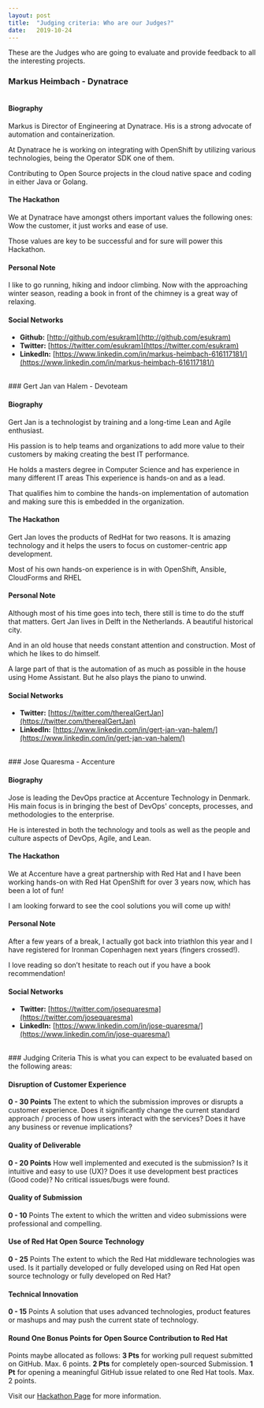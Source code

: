 ```yaml
---
layout: post
title:  "Judging criteria: Who are our Judges?"
date:   2019-10-24
---
```


These are the Judges who are going to evaluate and provide feedback to all the interesting projects.

### Markus Heimbach - Dynatrace

<center><img src="{{ '/assets/img/judge_markus_heimbach.jpg' | prepend: site.baseurl }}" alt=""></center>

#### Biography
Markus is Director of Engineering at Dynatrace. His is a strong advocate of automation and containerization. 

At Dynatrace he is working on integrating with OpenShift by utilizing various technologies, being the Operator SDK one of them. 

Contributing to Open Source projects in the cloud native space and coding in either Java or Golang.

#### The Hackathon
We at Dynatrace have amongst others important values the following ones: Wow the customer, it just works and ease of use. 

Those values are key to be successful and for sure will power this Hackathon.

#### Personal Note
I like to go running, hiking and indoor climbing. Now with the approaching winter season, reading a book in front of the chimney is a great way of relaxing.

#### Social Networks
 - **Github:** [http://github.com/esukram](http://github.com/esukram)
 - **Twitter:** [https://twitter.com/esukram](https://twitter.com/esukram)
 - **LinkedIn:** [https://www.linkedin.com/in/markus-heimbach-616117181/](https://www.linkedin.com/in/markus-heimbach-616117181/)

<br>
### Gert Jan van Halem - Devoteam

<center><img src="{{ '/assets/img/judge_gert_jan_van_halem.jpg' | prepend: site.baseurl }}" alt=""></center>

#### Biography
Gert Jan is a technologist by training and a long-time Lean and Agile enthusiast. 

His passion is to help teams and organizations to add more value to their customers by making creating the best IT performance.

He holds a masters degree in Computer Science and has experience in many different IT areas This experience is hands-on and as a lead. 

That qualifies him to combine the hands-on implementation of automation and making sure this is embedded in the organization.

#### The Hackathon
Gert Jan loves the products of RedHat for two reasons. It is amazing technology and it helps the users to focus on customer-centric app development. 

Most of his own hands-on experience is in with OpenShift, Ansible, CloudForms and RHEL

#### Personal Note
Although most of his time goes into tech, there still is time to do the stuff that matters. Gert Jan lives in Delft in the Netherlands. A beautiful historical city. 

And in an old house that needs constant attention and construction. Most of which he likes to do himself. 

A large part of that is the automation of as much as possible in the house using Home Assistant. But he also plays the piano to unwind.

#### Social Networks
 - **Twitter:** [https://twitter.com/therealGertJan](https://twitter.com/therealGertJan)
 - **LinkedIn:** [https://www.linkedin.com/in/gert-jan-van-halem/](https://www.linkedin.com/in/gert-jan-van-halem/)


<br>
### Jose Quaresma - Accenture

<center><img src="{{ '/assets/img/judge_jose_quaresma.jpg' | prepend: site.baseurl }}" alt=""></center>

#### Biography
Jose is leading the DevOps practice at Accenture Technology in Denmark. His main focus is in bringing the best of DevOps' concepts, processes, and methodologies to the enterprise. 

He is interested in both the technology and tools as well as the people and culture aspects of DevOps, Agile, and Lean.

#### The Hackathon
We at Accenture have a great partnership with Red Hat and I have been working hands-on with Red Hat OpenShift for over 3 years now, which has been a lot of fun!

I am looking forward to see the cool solutions you will come up with!

#### Personal Note
After a few years of a break, I actually got back into triathlon this year and I have registered for Ironman Copenhagen next years (fingers crossed!). 

I love reading so don’t hesitate to reach out if you have a book recommendation!

#### Social Networks
 - **Twitter:** [https://twitter.com/josequaresma](https://twitter.com/josequaresma)
 - **LinkedIn:** [https://www.linkedin.com/in/jose-quaresma/](https://www.linkedin.com/in/jose-quaresma/)


<br>
### Judging Criteria
This is what you can expect to be evaluated based on the following areas:

#### Disruption of Customer Experience
**0 - 30 Points** The extent to which the submission improves or disrupts a customer experience. Does it significantly change the current standard approach / process of how users interact with the services? Does it have any business or revenue implications?

#### Quality of Deliverable
**0 - 20 Points** How well implemented and executed is the submission? Is it intuitive and easy to use (UX)? Does it use development best practices (Good code)? No critical issues/bugs were found.

#### Quality of Submission
**0 - 10** Points The extent to which the written and video submissions were professional and compelling.

#### Use of Red Hat Open Source Technology
**0 - 25** Points The extent to which the Red Hat middleware technologies was used. Is it partially developed or fully developed using on Red Hat open source technology or fully developed on Red Hat?

#### Technical Innovation
**0 - 15** Points A solution that uses advanced technologies, product features or mashups and may push the current state of technology.

#### Round One Bonus Points for Open Source Contribution to Red Hat
Points maybe allocated as follows: **3 Pts** for working pull request submitted on GitHub. Max. 6 points. **2 Pts** for completely open-sourced Submission. **1 Pt** for opening a meaningful GitHub issue related to one Red Hat tools. Max. 2 points.

Visit our [Hackathon Page](https://redhat.devpost.com) for more information. 
